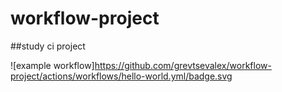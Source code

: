 # workflow-project

##study ci project

![example workflow]https://github.com/grevtsevalex/workflow-project/actions/workflows/hello-world.yml/badge.svg

